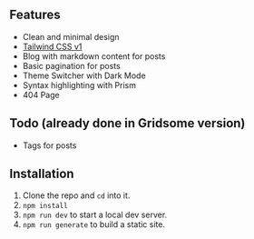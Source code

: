 
<!-- ## Demo URL -->

<!-- [https://whatsappwebclone.jumbafinder.com/](https://whatsappwebclone.jumbafinder.com/)
 -->
 
## Features

- Clean and minimal design
- [Tailwind CSS v1](https://tailwindcss.com)
- Blog with markdown content for posts
- Basic pagination for posts
- Theme Switcher with Dark Mode
- Syntax highlighting with Prism
- 404 Page

## Todo (already done in Gridsome version)

- Tags for posts


## Installation

1. Clone the repo and `cd` into it.
1. `npm install`
1. `npm run dev` to start a local dev server.
1. `npm run generate` to build a static site.

